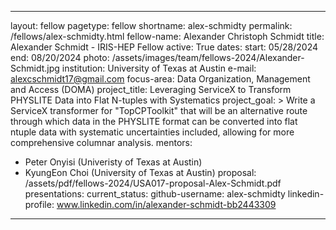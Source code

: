 
---
layout: fellow
pagetype: fellow
shortname: alex-schmidty
permalink: /fellows/alex-schmidty.html
fellow-name: Alexander Christoph Schmidt
title: Alexander Schmidt - IRIS-HEP Fellow
active: True
dates:
  start: 05/28/2024
  end: 08/20/2024
photo: /assets/images/team/fellows-2024/Alexander-Schmidt.jpg
institution: University of Texas at Austin
e-mail: alexcschmidt17@gmail.com
focus-area: Data Organization, Management and Access (DOMA)
project_title: Leveraging ServiceX to Transform PHYSLITE Data into Flat N-tuples with Systematics
project_goal: >
    Write a ServiceX transformer for "TopCPToolkit" that will be an alternative route through which data in the PHYSLITE format can be converted into flat ntuple data with systematic uncertainties included, allowing for more comprehensive columnar analysis.
mentors:
  - Peter Onyisi (Univeristy of Texas at Austin)
  - KyungEon Choi (University of Texas at Austin)
proposal: /assets/pdf/fellows-2024/USA017-proposal-Alex-Schmidt.pdf
presentations:
current_status: 
github-username: alex-schmidty
linkedin-profile: www.linkedin.com/in/alexander-schmidt-bb2443309
---